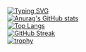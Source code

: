 [![Typing SVG](https://readme-typing-svg.herokuapp.com?color=%2336BCF7&lines=Иванов+Алексей+Олегович)](https://git.io/typing-svg)  
[![Anurag's GitHub stats](https://github-readme-stats.vercel.app/api?username=iao675)](https://github.com/anuraghazra/github-readme-stats)  
[![Top Langs](https://github-readme-stats.vercel.app/api/top-langs/?username=iao675&layout=compact)](https://github.com/anuraghazra/github-readme-stats)  
[![GitHub Streak](https://github-readme-streak-stats.herokuapp.com/?user=iao675)](https://git.io/streak-stats)  
[![trophy](https://github-profile-trophy.vercel.app/?username=iao675)](https://github.com/ryo-ma/github-profile-trophy)
